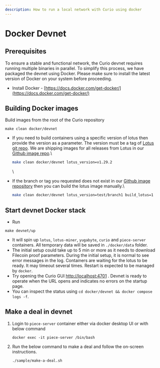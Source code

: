 ```yaml
---
description: How to run a local network with Curio using docker
---
```


# Docker Devnet

## Prerequisites

To ensure a stable and functional network, the Curio devnet requires running multiple binaries in parallel. To simplify this process, we have packaged the devnet using Docker. Please make sure to install the latest version of Docker on your system before proceeding.

* Install Docker - [https://docs.docker.com/get-docker/](https://docs.docker.com/get-docker/)

## Building Docker images

Build images from the root of the Curio repository

```
make clean docker/devnet
```

*   If you need to build containers using a specific version of lotus then provide the version as a parameter. The version must be a tag of [Lotus git repo](https://github.com/filecoin-project/lotus). We are shipping images  for all releases from Lotus in our [Github image repo](https://github.com/filecoin-shipyard/lotus-containers/pkgs/container/lotus-containers).\


    ```bash
    make clean docker/devnet lotus_version=v1.29.2
    ```

    \

*   If the branch or tag you requested does not exist in our [Github image repository](https://github.com/filecoin-shipyard/lotus-containers/pkgs/container/lotus-containers) then you can build the lotus image manually.\


    ```bash
    make clean docker/devnet lotus_version=test/branch1 build_lotus=1
    ```

## Start devnet Docker stack

* Run

```
make devnet/up
```

* It will spin up `lotus`, `lotus-miner`, `yugabyte`, `curio` and `piece-server` containers. All temporary data will be saved in `./docker/data` folder.
* The initial setup could take up to 5 min or more as it needs to download Filecoin proof parameters. During the initial setup, it is normal to see error messages in the log. Containers are waiting for the lotus to be ready. It may timeout several times. Restart is expected to be managed by `docker`.
* Try opening the Curio GUI [http://localhost:4701](http://localhost:4701) . Devnet is ready to operate when the URL opens and indicates no errors on the startup page.
* You can inspect the status using `cd docker/devnet && docker compose logs -f`.

## Make a deal in devnet
1. Login to `piece-server` container either via docker desktop UI or with below command
    ```shell
    docker exec -it piece-server /bin/bash
    ```
2. Run the below command to make a deal and follow the on-screen instructions.
    ```shell
    ./sample/make-a-deal.sh
    ```
